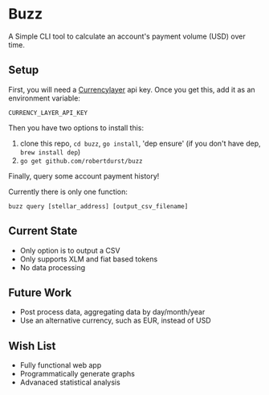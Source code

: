# Buzz
A Simple CLI tool to calculate an account's payment volume (USD) over time. 

## Setup
First, you will need a [Currencylayer](https://currencylayer.com/) api key.
Once you get this, add it as an environment variable:
```
CURRENCY_LAYER_API_KEY
```
Then you have two options to install this:

1. clone this repo, `cd buzz`, `go install`, 'dep ensure' (if you don't have dep, `brew install dep`)
2. `go get github.com/robertdurst/buzz`

Finally, query some account payment history!

Currently there is only one function:
```
buzz query [stellar_address] [output_csv_filename]
```

## Current State
* Only option is to output a CSV
* Only supports XLM and fiat based tokens
* No data processing

## Future Work
* Post process data, aggregating data by day/month/year
* Use an alternative currency, such as EUR, instead of USD

## Wish List
* Fully functional web app
* Programmatically generate graphs
* Advanaced statistical analysis